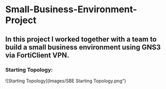 # Small-Business-Environment-Project
## In this project I worked together with a team to build a small business environment using GNS3 via FortiClient VPN.
### Starting Topology:
![Starting Topology](Images/SBE Starting Topology.png")
